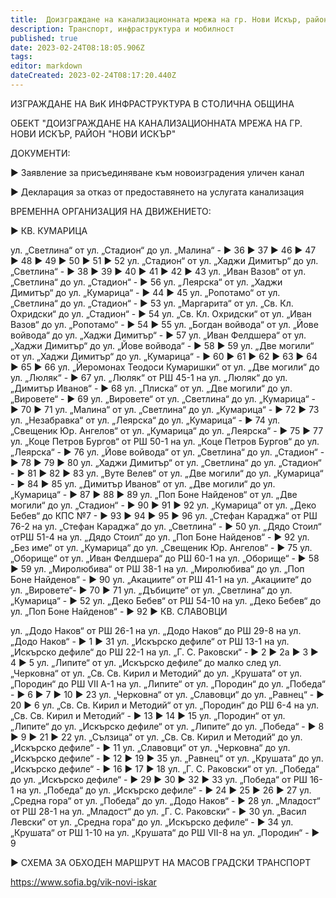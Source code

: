 ```yaml
---
title:  Доизграждане на канализационната мрежа на гр. Нови Искър, район "Нови Искър"
description: Транспорт, инфраструктура и мобилност
published: true
date: 2023-02-24T08:18:05.906Z
tags: 
editor: markdown
dateCreated: 2023-02-24T08:17:20.440Z
---
```


ИЗГРАЖДАНЕ НА ВиК ИНФРАСТРУКТУРА В СТОЛИЧНА ОБЩИНА

ОБЕКТ "ДОИЗГРАЖДАНЕ НА КАНАЛИЗАЦИОННАТА МРЕЖА НА ГР. НОВИ ИСКЪР, РАЙОН "НОВИ ИСКЪР"

 

ДОКУМЕНТИ:
 

►  Заявление за присъединяване към новоизградения уличен канал

►  Декларация за отказ от предоставянето на услугата канализация
 


ВРЕМЕННА ОРГАНИЗАЦИЯ НА ДВИЖЕНИЕТО:
 

►  КВ. КУМАРИЦА

ул. „Светлина“ от ул. „Стадион“ до ул. „Малина“  - ► 36      ► 37      ► 46      ► 47      ► 48      ► 49      ► 50      ► 51      ► 52
 ул. „Стадион“ от ул. „Хаджи Димитър“ до ул. „Светлина“ - ► 38      ► 39      ► 40      ► 41      ► 42      ► 43
ул. „Иван Вазов“ от ул. „Светлина“ до ул. „Стадион“ - ► 56
ул. „Леярска“ от ул. „Хаджи Димитър“ до ул. „Кумарица“ - ► 44      ► 45
ул. „Ропотамо“ от ул. „Светлина“ до ул. „Стадион“ - ► 53
ул. „Маргарита“ от ул. „Св. Кл. Охридски“ до ул. „Стадион“ - ► 54
ул. „Св. Кл. Охридски“ от ул. „Иван Вазов“ до ул. „Ропотамо“ - ► 54      ► 55
ул. „Богдан войвода“ от ул. „Йове войвода“ до ул. „Хаджи Димитър“ - ► 57
ул. „Иван Фелдшера“ от ул. „Хаджи Димитър“ до ул. „Йове войвода“ - ► 58      ► 59
ул. „Две могили“ от ул. „Хаджи Димитър“ до ул. „Кумарица“ - ► 60      ► 61      ► 62      ► 63      ► 64      ► 65      ► 66
ул. „Йеромонах Теодоси Кумаришки“ от ул. „Две могили“ до ул. „Люляк“ - ► 67
ул. „Люляк“ от РШ 45-1 на ул. „Люляк“ до ул. „Димитър Иванов“ - ► 68
ул. „Плиска“ от ул. „Две могили“ до ул. „Вировете“ - ► 69
ул. „Вировете“ от ул. „Светлина“ до ул. „Кумарица“ - ► 70      ► 71
ул. „Малина“ от ул. „Светлина“ до ул. „Кумарица“ - ► 72      ► 73
ул. „Незабравка“ от ул. „Леярска“ до ул. „Кумарица“ - ► 74
ул. „Свещеник Юр. Ангелов“ от ул. „Кумарица“ до ул. „Леярска“ - ► 75      ► 77
ул. „Коце Петров Бургов“ от РШ 50-1 на ул. „Коце Петров Бургов“ до ул. „Леярска“ - ► 76
ул. „Йове войвода“ от ул. „Светлина“ до ул. „Стадион“ - ► 78      ► 79      ► 80
ул. „Хаджи Димитър“ от ул. „Светлина“ до ул. „Стадион“ - ► 81      ► 82      ► 83
ул. „Вуте Велев“ от ул. „Две могили“ до ул. „Кумарица“ - ► 84      ► 85
ул. „Димитър Иванов“ от ул. „Две могили“ до ул. „Кумарица“ - ► 87      ► 88      ► 89
ул. „Поп Боне Найденов“ от ул. „Две могили“ до ул. „Стадион“ - ► 90      ► 91      ► 92
ул. „Кумарица“ от ул. „Деко Бебев“ до КПС №7 - ► 93      ► 94      ► 95      ► 96
ул. „Стефан Караджа“ от РШ 76-2 на ул. „Стефан Караджа“ до ул. „Светлина“ - ► 50
ул. „Дядо Стоил“ отРШ 51-4 на ул. „Дядо Стоил“ до ул. „Поп Боне Найденов“ - ► 92
ул. „Без име“ от ул. „Кумарица“ до ул. „Свещеник Юр. Ангелов“ - ► 75
ул. „Оборище“ от ул. „Иван Фелдшера“ до РШ 60-1 на ул. „Оборище“ - ► 58      ► 59
ул. „Миролюбива“ от РШ 38-1 на ул. „Миролюбива“ до ул. „Поп Боне Найденов“ - ► 90
ул. „Акациите“ от РШ 41-1 на ул. „Акациите“ до ул. „Вировете“- ► 70      ► 71
ул. „Дъбиците“ от ул. „Светлина“ до ул. „Кумарица“ - ► 52
ул. „Деко Бебев“ от РШ 54-10 на ул. „Деко Бебев“ до ул. „Поп Боне Найденов“ - ► 92
►  КВ. СЛАВОВЦИ

ул. „Додо Наков“ от РШ 26-1 на ул. „Додо Наков“ до РШ 29-8 на ул. „Додо Наков“ - ► 1      ► 31
ул. „Искърско дефиле“ от РШ 13-1 на ул. „Искърско дефиле“ до РШ 22-1 на ул. „Г. С. Раковски“ - ► 2      ► 2а      ► 3      ► 4      ► 5
ул. „Липите“ от ул. „Искърско дефиле“ до малко след ул. „Черковна“ от ул. „Св. Св. Кирил и Методий“ до ул. „Крушата“ от ул. „Породин“ до РШ VII A-1 на ул. „Липите“ от ул. „Породин“ до ул. „Победа“ - ► 6      ► 7      ► 10      ► 23
ул. „Черковна“ от ул. „Славовци“ до ул. „Равнец“ - ► 20      ► 6
ул. „Св. Св. Кирил и Методий“ от ул. „Породин“ до РШ 6-4 на ул. „Св. Св. Кирил и Методий“ - ► 13      ► 14      ► 15
ул. „Породин“ от ул. „Липите“ до ул. „Искърско дефиле“ от ул. „Липите“ до ул. „Победа“ - ► 8      ► 9      ► 21      ► 22
ул. „Сълзица“ от ул. „Св. Св. Кирил и Методий“ до ул. „Искърско дефиле“ - ► 11
ул. „Славовци“ от ул. „Черковна“ до ул. „Искърско дефиле“ - ► 12      ► 19      ► 35
ул. „Равнец“ от ул. „Крушата“ до ул. „Искърско дефиле“ - ► 16      ► 17      ► 18
ул. „Г. С. Раковски“ от ул. „Победа“ до ул. „Искърско дефиле“ - ► 29      ► 30      ► 32      ► 33
ул. „Победа“ от РШ 16-1 на ул. „Победа“ до ул. „Искърско дефиле“ - ► 24      ► 25      ► 26      ► 27
ул. „Средна гора“ от ул. „Победа“ до ул. „Додо Наков“ - ► 28
ул. „Младост“ от РШ 28-1 на ул. „Младост“ до ул. „Г. С. Раковски“ - ► 30
ул. „Васил Левски“ от ул. „Средна гора“ до ул. „Искърско дефиле“ - ► 34
ул. „Крушата“ от РШ 1-10 на ул. „Крушата“ до РШ VII-8 на ул. „Породин“ - ► 9

 ►  СХЕМА ЗА ОБХОДЕН МАРШРУТ НА МАСОВ ГРАДСКИ ТРАНСПОРТ

https://www.sofia.bg/vik-novi-iskar
